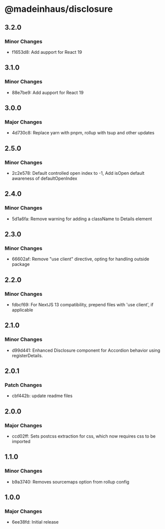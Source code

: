 # @madeinhaus/disclosure

## 3.2.0

### Minor Changes

- f1653d8: Add aupport for React 19

## 3.1.0

### Minor Changes

- 88e7be9: Add aupport for React 19

## 3.0.0

### Major Changes

- 4d730c8: Replace yarn with pnpm, rollup with tsup and other updates

## 2.5.0

### Minor Changes

- 2c2e578: Default controlled open index to -1, Add isOpen default awareness of defaultOpenIndex

## 2.4.0

### Minor Changes

- 5d1a6fa: Remove warning for adding a className to Details element

## 2.3.0

### Minor Changes

- 66602af: Remove "use client" directive, opting for handling outside package

## 2.2.0

### Minor Changes

- fdbcf69: For NextJS 13 compatibility, prepend files with 'use client', if applicable

## 2.1.0

### Minor Changes

- d99d441: Enhanced Disclosure component for Accordion behavior using registerDetails.

## 2.0.1

### Patch Changes

- cbf442b: update readme files

## 2.0.0

### Major Changes

- ccd02ff: Sets postcss extraction for css, which now requires css to be imported

## 1.1.0

### Minor Changes

- b9a3740: Removes sourcemaps option from rollup config

## 1.0.0

### Major Changes

- 6ee38fd: Initial release
